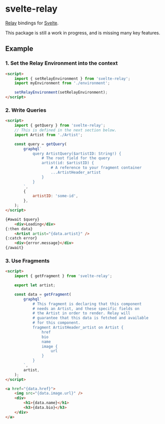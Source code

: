 # svelte-relay

[Relay](https://relay.dev) bindings for [Svelte](https://svelte.dev).

This package is still a work in progress, and is missing many key features.

## Example

### 1. Set the Relay Environment into the context

```html
<script>
	import { setRelayEnvironment } from 'svelte-relay';
	import myEnvironment from './environment';

	setRelayEnvironment(setRelayEnvironment);
</script>
```

### 2. Write Queries

```html
<script>
	import { getQuery } from 'svelte-relay';
	// This is defined in the next section below.
	import Artist from './Artist';

	const query = getQuery(
		graphql`
			query ArtistQuery($artistID: String!) {
				# The root field for the query
				artist(id: $artistID) {
					# A reference to your fragment container
					...ArtistHeader_artist
				}
			}
		`,
		{
			artistID: 'some-id',
		},
	);
</script>

{#await $query}
	<div>Loading</div>
{:then data}
	<Artist artist="{data.artist}" />
{:catch error}
	<div>{error.message}</div>
{/await}
```

### 3. Use Fragments

```html
<script>
	import { getFragment } from 'svelte-relay';

	export let artist;

	const data = getFragment(
		graphql`
			# This fragment is declaring that this component
			# needs an Artist, and these specific fields on
			# the Artist in order to render. Relay will
			# guarantee that this data is fetched and available
			# for this component.
			fragment ArtistHeader_artist on Artist {
				href
				bio
				name
				image {
					url
				}
			}
		`,
		artist,
	);
</script>

<a href="{data.href}">
	<img src="{data.image.url}" />
	<div>
		<h1>{data.name}</h1>
		<h3>{data.bio}</h3>
	</div>
</a>
```
